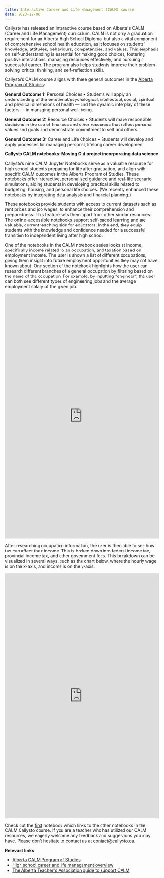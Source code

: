 ```yaml
---
title: Interactive Career and Life Management (CALM) course
date: 2023-12-06
---
```

<p>Callysto has released an interactive course based on Alberta's CALM (Career and Life Management) curriculum. CALM is not only a graduation requirement for an Alberta High School Diploma, but also a vital component of comprehensive school health education, as it focuses on students' knowledge, attitudes, behaviours, competencies, and values. This emphasis on self-understanding is essential for making good choices, fostering positive interactions, managing resources effectively, and pursuing a successful career. The program also helps students improve their problem-solving, critical thinking, and self-reflection skills.</p>
<p>Callysto’s CALM course aligns with three general outcomes in the <a href="https://education.alberta.ca/media/160199/calm.pdf" target="_blank" rel="noopener">Alberta Program of Studies</a>:</p>
<p><strong>General Outcome 1:</strong> Personal Choices • Students will apply an understanding of the emotional/psychological, intellectual, social, spiritual and physical dimensions of health — and the dynamic interplay of these factors — in managing personal well-being.</p>
<p><strong>General Outcome 2:</strong> Resource Choices • Students will make responsible decisions in the use of finances and other resources that reflect personal values and goals and demonstrate commitment to self and others.</p>
<p><strong>General Outcome 3:</strong> Career and Life Choices • Students will develop and apply processes for managing personal, lifelong career development</p>
<p><strong>Callysto CALM notebooks: Moving Out project incorporating data science</strong></p>
<p>Callysto’s nine CALM Jupyter Notebooks serve as a valuable resource for high school students preparing for life after graduation, and align with specific CALM outcomes in the Alberta Program of Studies. These notebooks offer interactive, personalized guidance and real-life scenario simulations, aiding students in developing practical skills related to budgeting, housing, and personal life choices. (We recently enhanced these notebooks by integrating data analysis and financial planning.)</p>
<p>These notebooks provide students with access to current datasets such as rent prices and job wages, to enhance their comprehension and preparedness. This feature sets them apart from other similar resources. The online-accessible notebooks support self-paced learning and are valuable, current teaching aids for educators. In the end, they equip students with the knowledge and confidence needed for a successful transition to independent living after high school.</p>
<p>One of the notebooks in the CALM notebook series looks at income, specifically income related to an occupation, and taxation based on employment income. The user is shown a list of different occupations, giving them insight into future employment opportunities they may not have known about. One section of the notebook highlights how the user can research different branches of a general occupation by filtering based on the name of the occupation. For example, by inputting “engineer”, the user can both see different types of engineering jobs and the average employment salary of the given job.</p>
<p><iframe loading="lazy" id="igraph" class="post-img-shadow" style="border: none;" src="https://callysto.github.io/data-files/Health/CALM/HTML_figs/occupation.html" width="100%" height="800 " scrolling="no" seamless="seamless"></iframe></p>

<p>After researching occupation information, the user is then able to see how tax can affect their income. This is broken down into federal income tax, provincial income tax, and other government fees. This breakdown can be visualized in several ways, such as the chart below, where the hourly wage is on the x-axis, and income is on the y-axis.</p>
<p><iframe loading="lazy" id="igraph" class="post-img-shadow" style="border: none;" src="https://callysto.github.io/data-files/Health/CALM/HTML_figs/net_vs_hourly.html" width="100%" height="800 " scrolling="no" seamless="seamless"></iframe></p>

<p>Check out the <a href="https://hub.callysto.ca/jupyter/hub/user-redirect/git-pull?repo=https%3A%2F%2Fgithub.com%2Fcallysto%2Fcurriculum-notebooks&amp;branch=master&amp;subPath=Health/CALM/CALM-moving-out-1.ipynb&amp;depth=1" target="_blank" rel="noopener">first</a> notebook which links to the other notebooks in the CALM Callysto course.&nbsp;If you are a teacher who has utilized our CALM resources, we eagerly welcome any feedback and suggestions you may have. Please don't hesitate to contact us at <a href="mailto:contact@callysto.ca" target="_blank" rel="noopener">contact@callysto.ca</a>.</p>
<p><strong>Relevant links</strong></p>
<ul>
<li><a href="https://education.alberta.ca/media/160199/calm.pdf" target="_blank" rel="noopener">Alberta CALM Program of Studies</a></li>
<li><a href="https://www.learnalberta.ca/content/mychildslearning/highschool_calm.html" target="_blank" rel="noopener">High school career and life management overview</a></li>
<li><a href="https://teachers-ab.libguides.com/calm" target="_blank" rel="noopener">The Alberta Teacher's Association guide to support CALM</a></li>